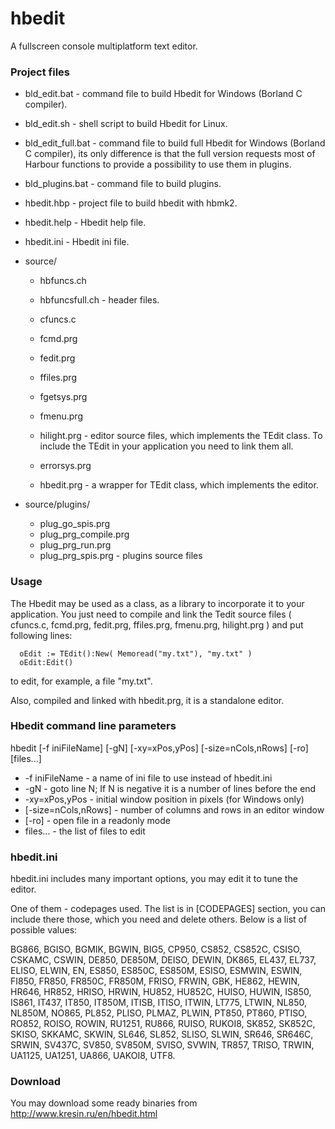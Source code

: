 # hbedit
A fullscreen console multiplatform text editor.

### Project files

  + bld_edit.bat        - command file to build Hbedit for Windows (Borland C compiler).
  + bld_edit.sh         - shell script to build Hbedit for Linux.
  + bld_edit_full.bat   - command file to build full Hbedit for Windows (Borland C compiler),
                        its only difference is that the full version requests most of Harbour
                        functions to provide a possibility to use them in plugins.
  + bld_plugins.bat     - command file to build plugins.
  + hbedit.hbp          - project file to build hbedit with hbmk2.
  + hbedit.help         - Hbedit help file.
  + hbedit.ini          - Hbedit ini file.

  + source/
    + hbfuncs.ch
    + hbfuncsfull.ch    - header files.

    + cfuncs.c
    + fcmd.prg
    + fedit.prg
    + ffiles.prg
    + fgetsys.prg
    + fmenu.prg
    + hilight.prg       - editor source files, which implements the TEdit class.
                        To include the TEdit in your application you need to link them all.

    + errorsys.prg
    + hbedit.prg        - a wrapper for TEdit class, which implements the editor.

  + source/plugins/
    + plug_go_spis.prg
    + plug_prg_compile.prg
    + plug_prg_run.prg
    + plug_prg_spis.prg - plugins source files

### Usage

  The Hbedit may be used as a class, as a library to incorporate it to your application.
  You just need to compile and link the Tedit source files ( cfuncs.c, fcmd.prg, fedit.prg,
  ffiles.prg, fmenu.prg, hilight.prg ) and put following lines:

      oEdit := TEdit():New( Memoread("my.txt"), "my.txt" )
      oEdit:Edit()

  to edit, for example, a file "my.txt".

  Also, compiled and linked with hbedit.prg, it is a standalone editor.

### Hbedit command line parameters
  
  hbedit [-f iniFileName] [-gN] [-xy=xPos,yPos] [-size=nCols,nRows] [-ro] [files...]

  - -f iniFileName      - a name of ini file to use instead of hbedit.ini
  - -gN                 - goto line N; If N is negative it is a number of lines before the end
  - -xy=xPos,yPos       - initial window position in pixels (for Windows only)
  - [-size=nCols,nRows] - number of columns and rows in an editor window
  - [-ro]               - open file in a readonly mode
  - files...            - the list of files to edit


### hbedit.ini

 hbedit.ini includes many important options, you may edit it to tune the editor.

 One of them - codepages used. The list is in [CODEPAGES] section, you can include there those,
 which you need and delete others. Below is a list of possible values:

 BG866, BGISO, BGMIK, BGWIN, BIG5, CP950, CS852, CS852C, CSISO, CSKAMC,
 CSWIN, DE850, DE850M, DEISO, DEWIN, DK865, EL437, EL737, ELISO, ELWIN,
 EN, ES850, ES850C, ES850M, ESISO, ESMWIN, ESWIN, FI850, FR850, FR850C,
 FR850M, FRISO, FRWIN, GBK, HE862, HEWIN, HR646, HR852, HRISO, HRWIN,
 HU852, HU852C, HUISO, HUWIN, IS850, IS861, IT437, IT850, IT850M, ITISB,
 ITISO, ITWIN, LT775, LTWIN, NL850, NL850M, NO865, PL852, PLISO, PLMAZ,
 PLWIN, PT850, PT860, PTISO, RO852, ROISO, ROWIN, RU1251, RU866, RUISO,
 RUKOI8, SK852, SK852C, SKISO, SKKAMC, SKWIN, SL646, SL852, SLISO, SLWIN,
 SR646, SR646C, SRWIN, SV437C, SV850, SV850M, SVISO, SVWIN, TR857, TRISO,
 TRWIN, UA1125, UA1251, UA866, UAKOI8, UTF8.

### Download
   You may download some ready binaries from http://www.kresin.ru/en/hbedit.html
